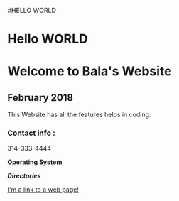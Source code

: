 #HELLO WORLD
# Hello WORLD
# Welcome to Bala's Website
## February 2018
This Website has all the features helps in coding:
### Contact info :
314-333-4444

**Operating System**

***Directories***

[I'm a link to a web page!](http://www.google.com)
